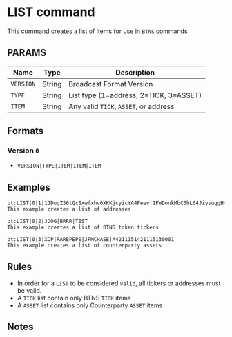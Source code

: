 # LIST command
This command creates a list of items for use in `BTNS` commands

## PARAMS
| Name      | Type   | Description                            |
| --------- | ------ | ---------------------------------------|
| `VERSION` | String | Broadcast Format Version               |
| `TYPE`    | String | List type (1=address, 2=TICK, 3=ASSET) |
| `ITEM`    | String | Any valid `TICK`, `ASSET`, or address  |


## Formats

### Version `0`
- `VERSION|TYPE|ITEM|ITEM|ITEM`

## Examples
```
bt:LIST|0|1|1JDogZS6tQcSxwfxhv6XKKjcyicYA4Feev|1FWDonkMbC6hL64JiysuggHnUAw2CKWszs|bc1q5jw436vef6ezsgggk93pwhh9swrdxzx2e3a7kj
This example creates a list of addresses
```

```
bt:LIST|0|2|JDOG|BRRR|TEST
This example creates a list of BTNS token tickers
```

```
bt:LIST|0|3|XCP|RAREPEPE|JPMCHASE|A4211151421115130001
This example creates a list of counterparty assets
```

## Rules
- In order for a `LIST` to be considered `valid`, all tickers or addresses must be valid.
- A `TICK` list contain only BTNS `TICK` items
- A `ASSET` list contains only Counterparty `ASSET` items

## Notes